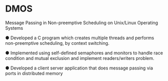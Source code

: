 # DMOS
Message Passing in Non-preemptive Scheduling on Unix/Linux Operating Systems


● Developed a C program which creates multiple threads and performs non-preemptive scheduling, by context switching.

● Implemented using self-defined semaphores and monitors to handle race condition and mutual exclusion and implement readers/writers problem.

● Developed a client server application that does message passing via ports in distributed memory

